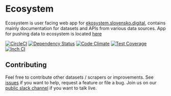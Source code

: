 # Ecosystem

Ecosystem is user facing web app for [ekosystem.slovensko.digital](https://ekosystem.slovensko.digital/), contains mainly  documentation for datasets and APIs from various data sources. App for pushing data to ecosystem is located [here](https://github.com/slovensko-digital/harvester.ecosystem) 

[![CircleCI](https://circleci.com/gh/slovensko-digital/www.ecosystem.svg?style=shield&circle-token=584a3d3e70da9e50ddb748ac5fd2d5c5c6bb05eb)](https://circleci.com/gh/slovensko-digital/www.ecosystem)
[![Dependency Status](https://gemnasium.com/slovensko-digital/www.ecosystem.png)](https://gemnasium.com/slovensko-digital/www.ecosystem)
[![Code Climate](https://codeclimate.com/github/slovensko-digital/www.ecosystem.png)](https://codeclimate.com/github/slovensko-digital/www.ecosystem)
[![Test Coverage](https://codeclimate.com/github/slovensko-digital/www.ecosystem/badges/coverage.svg)](https://codeclimate.com/github/slovensko-digital/www.ecosystem/coverage)
[![Inch CI](https://inch-ci.org/github/slovensko-digital/www.ecosystem.svg)](https://inch-ci.org/github/slovensko-digital/www.ecosystem)

## Contributing

Feel free to contribute other datasets / scrapers or improvements. See [issues](https://github.com/slovensko-digital/www.ecosystem/issues) if you want to help, request a feature or file a bug. Join us on our [public slack channel](http://slack.slovensko.digital/) if you want to talk live.
